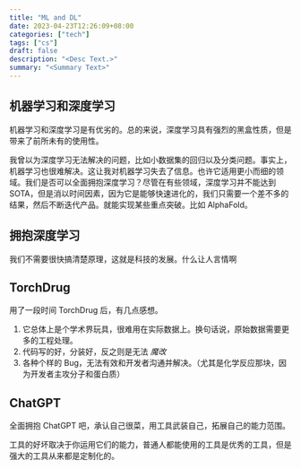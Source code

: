 ```yaml
---
title: "ML and DL"
date: 2023-04-23T12:26:09+08:00
categories: ["tech"]
tags: ["cs"]
draft: false
description: "<Desc Text.>"
summary: "<Summary Text>"
---
```


## 机器学习和深度学习

机器学习和深度学习是有优劣的。总的来说，深度学习具有强烈的黑盒性质，但是带来了前所未有的使用性。

我曾以为深度学习无法解决的问题，比如小数据集的回归以及分类问题。事实上，机器学习也很难解决。这让我对机器学习失去了信息。也许它适用更小而细的领域。我们是否可以全面拥抱深度学习？尽管在有些领域，深度学习并不能达到 SOTA，但是消以时间因素，因为它是能够快速进化的，我们只需要一个差不多的结果，然后不断迭代产品。就能实现某些重点突破。比如 AlphaFold。

## 拥抱深度学习

我们不需要很快搞清楚原理，这就是科技的发展。什么让人言情啊

## TorchDrug

用了一段时间 TorchDrug 后，有几点感想。

1.   它总体上是个学术界玩具，很难用在实际数据上。换句话说，原始数据需要更多的工程处理。
2.   代码写的好，分装好，反之则是无法 *魔改*
3.   各种个样的 Bug，无法有效和开发者沟通并解决。（尤其是化学反应那块，因为开发者主攻分子和蛋白质）

## ChatGPT

全面拥抱 ChatGPT 吧，承认自己很菜，用工具武装自己，拓展自己的能力范围。

工具的好坏取决于你运用它们的能力，普通人都能使用的工具是优秀的工具，但是强大的工具从来都是定制化的。
